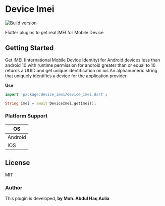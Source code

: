 # Device Imei

[ ![Build version](https://img.shields.io/badge/pub-v0.0.3-green)](https://pub.dev/packages/device_imei)

Flutter plugins to get real IMEI for Mobile Device

## Getting Started

Get IMEI (International Mobile Device Identity) for Android devices less than android 10 with runtime permission for android greater than or equal to 10 returns a UUID and get unique identification on ios An alphanumeric string that uniquely identifies a device for the application provider.

**Use**
```dart
import 'package:device_imei/device_imei.dart';

String imei = await DeviceImei.getImei();
```

### Platform Support

OS |
-- |
Android |
IOS |


License
----

MIT

### Author

This plugin is developed, **by Moh. Abdul Haq Aulia**